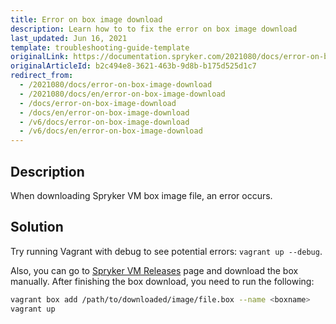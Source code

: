 ```yaml
---
title: Error on box image download
description: Learn how to to fix the error on box image download
last_updated: Jun 16, 2021
template: troubleshooting-guide-template
originalLink: https://documentation.spryker.com/2021080/docs/error-on-box-image-download
originalArticleId: b2c494e8-3621-463b-9d8b-b175d525d1c7
redirect_from:
  - /2021080/docs/error-on-box-image-download
  - /2021080/docs/en/error-on-box-image-download
  - /docs/error-on-box-image-download
  - /docs/en/error-on-box-image-download
  - /v6/docs/error-on-box-image-download
  - /v6/docs/en/error-on-box-image-download
---
```


## Description
When downloading Spryker VM box image file, an error occurs.

## Solution
Try running Vagrant with debug to see potential errors: `vagrant up --debug`.

Also, you can go to [Spryker VM Releases](https://github.com/spryker/devvm/releases/) page and download the box manually. After finishing the box download, you need to run the following:

```bash
vagrant box add /path/to/downloaded/image/file.box --name <boxname>
vagrant up
```
